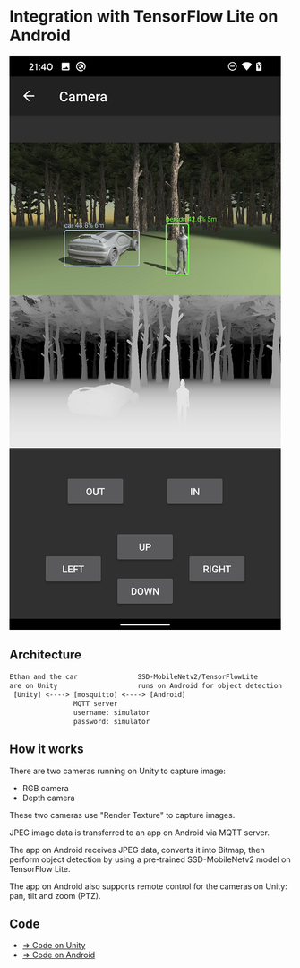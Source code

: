 # Integration with TensorFlow Lite on Android

![TensorFlowLite](./TensorFlowLite.png)

## Architecture

```
Ethan and the car               SSD-MobileNetv2/TensorFlowLite
are on Unity                    runs on Android for object detection
 [Unity] <----> [mosquitto] <----> [Android]
                MQTT server
                username: simulator
                password: simulator
```

## How it works

There are two cameras running on Unity to capture image:
- RGB camera
- Depth camera 

These two cameras use "Render Texture" to capture images.

JPEG image data is transferred to an app on Android via MQTT server.

The app on Android receives JPEG data, converts it into Bitmap, then perform object detection by using a pre-trained SSD-MobileNetv2 model on TensorFlow Lite.

The app on Android also supports remote control for the cameras on Unity: pan, tilt and zoom (PTZ).

## Code
- [=> Code on Unity](../TensorFlowLite)
- [=> Code on Android](../android/camera)
